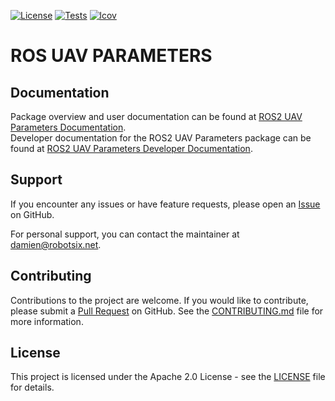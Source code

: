 [![License](https://img.shields.io/badge/License-Apache%202.0-blue.svg)](https://opensource.org/licenses/Apache-2.0)
[![Tests](https://github.com/Robotsix-UAV/ros2_uav_parameters/actions/workflows/tests_documentation.yaml/badge.svg?branch=main)](https://github.com/Robotsix-UAV/ros2_uav_parameters/actions/workflows/tests_documentation.yaml)
[![lcov](https://robotsix-UAV.github.io/ros2_uav_parameters/v0.2/lcov/badge.svg)](https://robotsix-UAV.github.io/ros2_uav_parameters/v0.2/lcov)

# ROS UAV PARAMETERS

## Documentation

Package overview and user documentation can be found at [ROS2 UAV Parameters Documentation](https://robotsix-UAV.github.io/ros2_uav_parameters/v0.2). \
Developer documentation for the ROS2 UAV Parameters package can be found at [ROS2 UAV Parameters Developer Documentation](https://robotsix-UAV.github.io/ros2_uav_parameters/v0.2/rosdoc2/ros2_uav_parameters).

## Support

If you encounter any issues or have feature requests, please open an [Issue](https://github.com/robotsix-UAV/ros2_uav_parameters/issues) on GitHub.

For personal support, you can contact the maintainer at [damien@robotsix.net](mailto:damien@robotsix.net).

## Contributing

Contributions to the project are welcome. If you would like to contribute, please submit a [Pull Request](https://github.com/robotsix-UAV/ros2_uav_parameters/pulls) on GitHub. See the [CONTRIBUTING.md](CONTRIBUTING.md) file for more information.

## License

This project is licensed under the Apache 2.0 License - see the [LICENSE](LICENSE) file for details.
